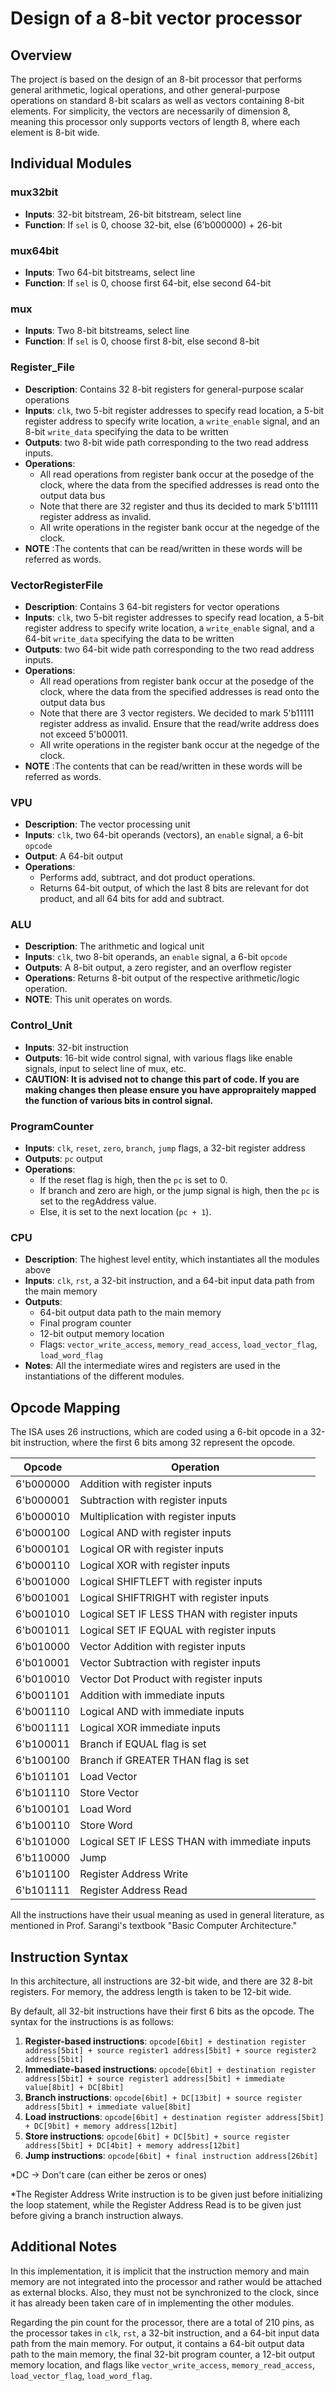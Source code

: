 # Design of a 8-bit vector processor

## Overview
The project is based on the design of an 8-bit processor that performs general arithmetic, logical operations, and other general-purpose operations on standard 8-bit scalars as well as vectors containing 8-bit elements. For simplicity, the vectors are necessarily of dimension 8, meaning this processor only supports vectors of length 8, where each element is 8-bit wide.

## Individual Modules

### mux32bit
- **Inputs**: 32-bit bitstream, 26-bit bitstream, select line
- **Function**: If `sel` is 0, choose 32-bit, else (6'b000000) + 26-bit

### mux64bit
- **Inputs**: Two 64-bit bitstreams, select line
- **Function**: If `sel` is 0, choose first 64-bit, else second 64-bit

### mux
- **Inputs**: Two 8-bit bitstreams, select line
- **Function**: If `sel` is 0, choose first 8-bit, else second 8-bit

### Register_File
- **Description**: Contains 32 8-bit registers for general-purpose scalar operations
- **Inputs**: `clk`, two 5-bit register addresses to specify read location, a 5-bit register address to specify write location, a `write_enable` signal, and an 8-bit `write_data` specifying the data to be written
- **Outputs**: two 8-bit wide path corresponding to the two read address inputs.
- **Operations**: 
  - All read operations from register bank occur at the posedge of the clock, where the data from the specified addresses is read onto the output data bus
  - Note that there are 32 register and thus its decided to mark 5'b11111 register address as invalid.
  - All write operations in the register bank occur at the negedge of the clock.
- **NOTE** :The contents that can be read/written in these words will be referred as words. 

### VectorRegisterFile
- **Description**: Contains 3 64-bit registers for vector operations
- **Inputs**: `clk`, two 5-bit register addresses to specify read location, a 5-bit register address to specify write location, a `write_enable` signal, and a 64-bit `write_data` specifying the data to be written
-  **Outputs**: two 64-bit wide path corresponding to the two read address inputs.
- **Operations**:
  - All read operations from register bank occur at the posedge of the clock, where the data from the specified addresses is read onto the output data bus
  - Note that there are 3 vector registers. We decided to mark 5'b11111 register address as invalid. Ensure that the read/write address does not exceed 5'b00011.
  - All write operations in the register bank occur at the negedge of the clock.
- **NOTE** :The contents that can be read/written in these words will be referred as words.

### VPU
- **Description**: The vector processing unit
- **Inputs**: `clk`, two 64-bit operands (vectors), an `enable` signal, a 6-bit `opcode`
- **Output**:  A 64-bit output
- **Operations**: 
  - Performs add, subtract, and dot product operations.
  - Returns 64-bit output, of which the last 8 bits are relevant for dot product, and all 64 bits for add and subtract.

### ALU
- **Description**: The arithmetic and logical unit
- **Inputs**: `clk`, two 8-bit operands, an `enable` signal, a 6-bit `opcode`
- **Outputs**: A 8-bit output, a zero register, and an overflow register
- **Operations**: Returns 8-bit output of the respective arithmetic/logic operation.
- **NOTE**: This unit operates on words.
  
### Control_Unit
- **Inputs**: 32-bit instruction
- **Outputs**: 16-bit wide control signal, with various flags like enable signals, input to select line of mux, etc.
- **CAUTION: It is advised not to change this part of code. If you are making changes then please ensure you have appropraitely mapped the function of various bits in control signal.**

### ProgramCounter
- **Inputs**: `clk`, `reset`, `zero`, `branch`, `jump` flags, a 32-bit register address
- **Outputs**: `pc` output
- **Operations**: 
  - If the reset flag is high, then the `pc` is set to 0.
  - If branch and zero are high, or the jump signal is high, then the `pc` is set to the regAddress value.
  - Else, it is set to the next location (`pc + 1`).

### CPU
- **Description**: The highest level entity, which instantiates all the modules above
- **Inputs**: `clk`, `rst`, a 32-bit instruction, and a 64-bit input data path from the main memory
- **Outputs**: 
  - 64-bit output data path to the main memory
  - Final program counter
  - 12-bit output memory location
  - Flags: `vector_write_access`, `memory_read_access`, `load_vector_flag`, `load_word_flag`
- **Notes**: All the intermediate wires and registers are used in the instantiations of the different modules.

## Opcode Mapping

The ISA uses 26 instructions, which are coded using a 6-bit opcode in a 32-bit instruction, where the first 6 bits among 32 represent the opcode.

| Opcode     | Operation                                    |
|------------|----------------------------------------------|
| 6'b000000  | Addition with register inputs                |
| 6'b000001  | Subtraction with register inputs             |
| 6'b000010  | Multiplication with register inputs          |
| 6'b000100  | Logical AND with register inputs             |
| 6'b000101  | Logical OR with register inputs              |
| 6'b000110  | Logical XOR with register inputs             |
| 6'b001000  | Logical SHIFTLEFT with register inputs       |
| 6'b001001  | Logical SHIFTRIGHT with register inputs      |
| 6'b001010  | Logical SET IF LESS THAN with register inputs|
| 6'b001011  | Logical SET IF EQUAL with register inputs    |
| 6'b010000  | Vector Addition with register inputs         |
| 6'b010001  | Vector Subtraction with register inputs      |
| 6'b010010  | Vector Dot Product with register inputs      |
| 6'b001101  | Addition with immediate inputs               |
| 6'b001110  | Logical AND with immediate inputs            |
| 6'b001111  | Logical XOR immediate inputs                 |
| 6'b100011  | Branch if EQUAL flag is set                  |
| 6'b100100  | Branch if GREATER THAN flag is set           |
| 6'b101101  | Load Vector                                  |
| 6'b101110  | Store Vector                                 |
| 6'b100101  | Load Word                                    |
| 6'b100110  | Store Word                                   |
| 6'b101000  | Logical SET IF LESS THAN with immediate inputs|
| 6'b110000  | Jump                                         |
| 6'b101100  | Register Address Write                       |
| 6'b101111  | Register Address Read                        |

All the instructions have their usual meaning as used in general literature, as mentioned in Prof. Sarangi's textbook "Basic Computer Architecture."

## Instruction Syntax

In this architecture, all instructions are 32-bit wide, and there are 32 8-bit registers. For memory, the address length is taken to be 12-bit wide.

By default, all 32-bit instructions have their first 6 bits as the opcode. The syntax for the instructions is as follows:
1. **Register-based instructions**: `opcode[6bit] + destination register address[5bit] + source register1 address[5bit] + source register2 address[5bit]`
2. **Immediate-based instructions**: `opcode[6bit] + destination register address[5bit] + source register1 address[5bit] + immediate value[8bit] + DC[8bit]`
3. **Branch instructions**: `opcode[6bit] + DC[13bit] + source register address[5bit] + immediate value[8bit]`
4. **Load instructions**: `opcode[6bit] + destination register address[5bit] + DC[9bit] + memory address[12bit]`
5. **Store instructions**: `opcode[6bit] + DC[5bit] + source register address[5bit] + DC[4bit] + memory address[12bit]`
6. **Jump instructions**: `opcode[6bit] + final instruction address[26bit]`

*DC -> Don't care (can either be zeros or ones)

*The Register Address Write instruction is to be given just before initializing the loop statement, while the Register Address Read is to be given just before giving a branch instruction always.

## Additional Notes

In this implementation, it is implicit that the instruction memory and main memory are not integrated into the processor and rather would be attached as external blocks. Also, they must not be synchronized to the clock, since it has already been taken care of in implementing the other modules.

Regarding the pin count for the processor, there are a total of 210 pins, as the processor takes in `clk`, `rst`, a 32-bit instruction, and a 64-bit input data path from the main memory. For output, it contains a 64-bit output data path to the main memory, the final 32-bit program counter, a 12-bit output memory location, and flags like `vector_write_access`, `memory_read_access`, `load_vector_flag`, `load_word_flag`.
